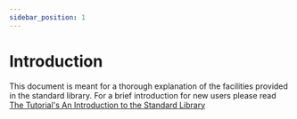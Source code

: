 ```yaml
---
sidebar_position: 1
---
```


# Introduction

This document is meant for a thorough explanation of the facilities provided in the standard library. For a brief introduction for new users please read [The Tutorial's An Introduction to the Standard Library](../standard-library-intro)